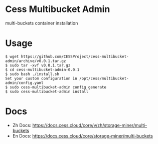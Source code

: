 # Cess Multibucket Admin
multi-buckets container installation

# Usage
```
$ wget https://github.com/CESSProject/cess-multibucket-admin/archive/v0.0.1.tar.gz
$ sudo tar -xvf v0.0.1.tar.gz
$ cd cess-multibucket-admin-0.0.1
$ sudo bash ./install.sh
Set your custom configuration in /opt/cess/multibucket-admin/config.yaml
$ sudo cess-multibucket-admin config generate
$ sudo cess-multibucket-admin install 
```

# Docs

- Zh Docs: https://docs.cess.cloud/core/v/zh/storage-miner/multi-buckets
- En Docs: https://docs.cess.cloud/core/storage-miner/multi-buckets